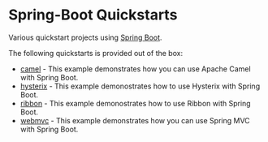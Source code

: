 # Spring-Boot Quickstarts

Various quickstart projects using [Spring Boot](http://projects.spring.io/spring-boot).

The following quickstarts is provided out of the box:

* [camel](camel) - This example demonstrates how you can use Apache Camel with Spring Boot.
* [hysterix](hysterix) - This example demonostrates how to use Hysterix with Spring Boot.
* [ribbon](ribbon) - This example demonostrates how to use Ribbon with Spring Boot.
* [webmvc](webmvc) - This example demonstrates how you can use Spring MVC with Spring Boot.

